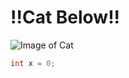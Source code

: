 # !!Cat Below!!
![Image of Cat](https://upload.wikimedia.org/wikipedia/commons/thumb/4/48/RedCat_8727.jpg/1200px-RedCat_8727.jpg)
``` cpp
int x = 0;
```
